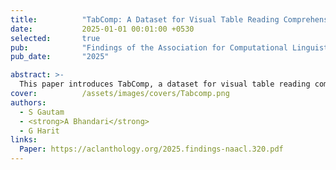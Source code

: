 ```yaml
---
title:          "TabComp: A Dataset for Visual Table Reading Comprehension"
date:           2025-01-01 00:01:00 +0530
selected:       true
pub:            "Findings of the Association for Computational Linguistics: NAACL 2025"
pub_date:       "2025"

abstract: >-
  This paper introduces TabComp, a dataset for visual table reading comprehension. The dataset is designed to advance research in understanding and extracting information from tables in documents.
cover:          /assets/images/covers/Tabcomp.png
authors:
  - S Gautam
  - <strong>A Bhandari</strong>
  - G Harit
links:
  Paper: https://aclanthology.org/2025.findings-naacl.320.pdf
---
```

